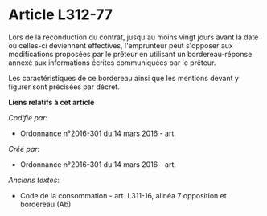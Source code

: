 # Article L312-77

Lors de la reconduction du contrat, jusqu'au moins vingt jours avant la date où celles-ci deviennent effectives, l'emprunteur
peut s'opposer aux modifications proposées par le prêteur en utilisant un bordereau-réponse annexé aux informations écrites
communiquées par le prêteur.

Les caractéristiques de ce bordereau ainsi que les mentions devant y figurer sont précisées par décret.

**Liens relatifs à cet article**

_Codifié par_:

  - Ordonnance n°2016-301 du 14 mars 2016 - art.

_Créé par_:

  - Ordonnance n°2016-301 du 14 mars 2016 - art.

_Anciens textes_:

  - Code de la consommation - art. L311-16, alinéa 7 opposition et bordereau (Ab)
